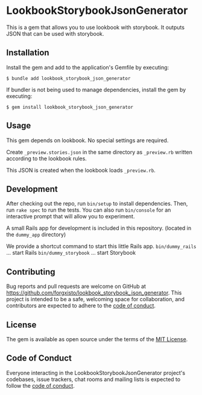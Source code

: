 # LookbookStorybookJsonGenerator

This is a gem that allows you to use lookbook with storybook.
It outputs JSON that can be used with storybook.

## Installation

Install the gem and add to the application's Gemfile by executing:

    $ bundle add lookbook_storybook_json_generator

If bundler is not being used to manage dependencies, install the gem by executing:

    $ gem install lookbook_storybook_json_generator

## Usage

This gem depends on lookbook.
No special settings are required.

Create `_preview.stories.json` in the same directory as `_preview.rb` written according to the lookbook rules.

This JSON is created when the lookbook loads `_preview.rb`.

## Development

After checking out the repo, run `bin/setup` to install dependencies. Then, run `rake spec` to run the tests. You can also run `bin/console` for an interactive prompt that will allow you to experiment.

A small Rails app for development is included in this repository. (located in the `dummy_app` directory)

We provide a shortcut command to start this little Rails app.
`bin/dummy_rails` ... start Rails
`bin/dummy_storybook` ... start Storybook

## Contributing

Bug reports and pull requests are welcome on GitHub at https://github.com/forgxisto/lookbook_storybook_json_generator. This project is intended to be a safe, welcoming space for collaboration, and contributors are expected to adhere to the [code of conduct](https://github.com/forgxisto/lookbook_storybook_json_generator/blob/master/CODE_OF_CONDUCT.md).

## License

The gem is available as open source under the terms of the [MIT License](https://opensource.org/licenses/MIT).

## Code of Conduct

Everyone interacting in the LookbookStorybookJsonGenerator project's codebases, issue trackers, chat rooms and mailing lists is expected to follow the [code of conduct](https://github.com/forgxisto/lookbook_storybook_json_generator/blob/master/CODE_OF_CONDUCT.md).
